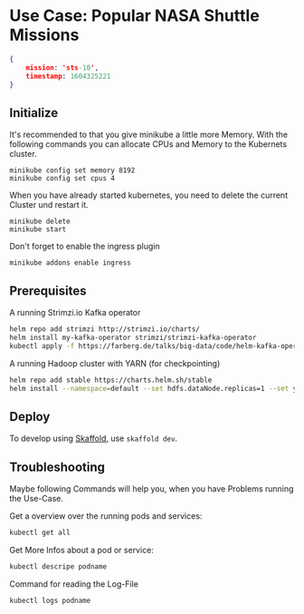 # Use Case: Popular NASA Shuttle Missions

```json
{ 
	mission: 'sts-10', 
	timestamp: 1604325221 
}
```

## Initialize
It's recommended to that you give minikube a little more Memory. With the following commands you can allocate CPUs and Memory to the Kubernets cluster.
```
minikube config set memory 8192
minikube config set cpus 4
```
When you have already started kubernetes, you need to delete the current Cluster und restart it.
```
minikube delete
minikube start
```
Don't forget to enable the ingress plugin
```
minikube addons enable ingress
```
## Prerequisites

A running Strimzi.io Kafka operator

```bash
helm repo add strimzi http://strimzi.io/charts/
helm install my-kafka-operator strimzi/strimzi-kafka-operator
kubectl apply -f https://farberg.de/talks/big-data/code/helm-kafka-operator/kafka-cluster-def.yaml
```

A running Hadoop cluster with YARN (for checkpointing)

```bash
helm repo add stable https://charts.helm.sh/stable
helm install --namespace=default --set hdfs.dataNode.replicas=1 --set yarn.nodeManager.replicas=1 --set hdfs.webhdfs.enabled=true my-hadoop-cluster stable/hadoop
```

## Deploy

To develop using [Skaffold](https://skaffold.dev/), use `skaffold dev`. 

## Troubleshooting

Maybe following Commands will help you, when you have Problems running the Use-Case.

Get a overview over the running pods and services:
```bash
kubectl get all
```

Get More Infos about a pod or service:
```bash
kubectl descripe podname
```

Command for reading the Log-File
```bash
kubectl logs podname
```